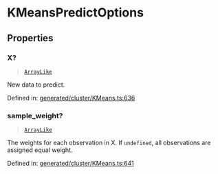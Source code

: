 # KMeansPredictOptions

## Properties

### X?

> [`ArrayLike`](../types/ArrayLike.md)

New data to predict.

Defined in:  [generated/cluster/KMeans.ts:636](https://github.com/transitive-bullshit/scikit-learn-ts/blob/122b3c0/packages/sklearn/src/generated/cluster/KMeans.ts#L636)

### sample\_weight?

> [`ArrayLike`](../types/ArrayLike.md)

The weights for each observation in X. If `undefined`, all observations are assigned equal weight.

Defined in:  [generated/cluster/KMeans.ts:641](https://github.com/transitive-bullshit/scikit-learn-ts/blob/122b3c0/packages/sklearn/src/generated/cluster/KMeans.ts#L641)
